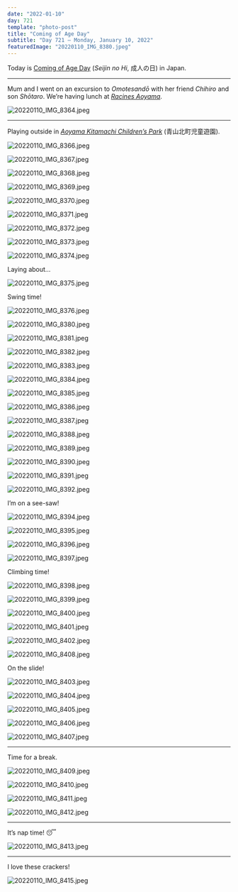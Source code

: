 ```yaml
---
date: "2022-01-10"
day: 721
template: "photo-post"
title: "Coming of Age Day"
subtitle: "Day 721 – Monday, January 10, 2022"
featuredImage: "20220110_IMG_8380.jpeg"
---
```


Today is <a href="https://en.wikipedia.org/wiki/Coming_of_Age_Day">Coming of Age Day</a> (_Seijin no Hi_, 成人の日) in Japan.

<hr />

Mum and I went on an excursion to _Omotesandō_ with her friend _Chihiro_ and son _Shōtaro_. We’re having lunch at _<a href="https://goo.gl/maps/WcedkzuwC5bhQigY9">Racines Aoyama</a>_.

![20220110_IMG_8364.jpeg](20220110_IMG_8364.jpeg)

<hr />

Playing outside in _<a href="https://goo.gl/maps/xyqAU92ZTAWwkT8Y9">Aoyama Kitamachi Children’s Park</a>_ (青山北町児童遊園).

![20220110_IMG_8366.jpeg](20220110_IMG_8366.jpeg)

![20220110_IMG_8367.jpeg](20220110_IMG_8367.jpeg)

![20220110_IMG_8368.jpeg](20220110_IMG_8368.jpeg)

![20220110_IMG_8369.jpeg](20220110_IMG_8369.jpeg)

![20220110_IMG_8370.jpeg](20220110_IMG_8370.jpeg)

![20220110_IMG_8371.jpeg](20220110_IMG_8371.jpeg)

![20220110_IMG_8372.jpeg](20220110_IMG_8372.jpeg)

![20220110_IMG_8373.jpeg](20220110_IMG_8373.jpeg)

![20220110_IMG_8374.jpeg](20220110_IMG_8374.jpeg)

Laying about…

![20220110_IMG_8375.jpeg](20220110_IMG_8375.jpeg)

Swing time!

![20220110_IMG_8376.jpeg](20220110_IMG_8376.jpeg)

![20220110_IMG_8380.jpeg](20220110_IMG_8380.jpeg)

![20220110_IMG_8381.jpeg](20220110_IMG_8381.jpeg)

![20220110_IMG_8382.jpeg](20220110_IMG_8382.jpeg)

![20220110_IMG_8383.jpeg](20220110_IMG_8383.jpeg)

![20220110_IMG_8384.jpeg](20220110_IMG_8384.jpeg)

![20220110_IMG_8385.jpeg](20220110_IMG_8385.jpeg)

![20220110_IMG_8386.jpeg](20220110_IMG_8386.jpeg)

![20220110_IMG_8387.jpeg](20220110_IMG_8387.jpeg)

![20220110_IMG_8388.jpeg](20220110_IMG_8388.jpeg)

![20220110_IMG_8389.jpeg](20220110_IMG_8389.jpeg)

![20220110_IMG_8390.jpeg](20220110_IMG_8390.jpeg)

![20220110_IMG_8391.jpeg](20220110_IMG_8391.jpeg)

![20220110_IMG_8392.jpeg](20220110_IMG_8392.jpeg)

I’m on a see-saw!

![20220110_IMG_8394.jpeg](20220110_IMG_8394.jpeg)

![20220110_IMG_8395.jpeg](20220110_IMG_8395.jpeg)

![20220110_IMG_8396.jpeg](20220110_IMG_8396.jpeg)

![20220110_IMG_8397.jpeg](20220110_IMG_8397.jpeg)

Climbing time!

![20220110_IMG_8398.jpeg](20220110_IMG_8398.jpeg)

![20220110_IMG_8399.jpeg](20220110_IMG_8399.jpeg)

![20220110_IMG_8400.jpeg](20220110_IMG_8400.jpeg)

![20220110_IMG_8401.jpeg](20220110_IMG_8401.jpeg)

![20220110_IMG_8402.jpeg](20220110_IMG_8402.jpeg)

![20220110_IMG_8408.jpeg](20220110_IMG_8408.jpeg)

On the slide!

![20220110_IMG_8403.jpeg](20220110_IMG_8403.jpeg)

![20220110_IMG_8404.jpeg](20220110_IMG_8404.jpeg)

![20220110_IMG_8405.jpeg](20220110_IMG_8405.jpeg)

![20220110_IMG_8406.jpeg](20220110_IMG_8406.jpeg)

![20220110_IMG_8407.jpeg](20220110_IMG_8407.jpeg)

<hr />

Time for a break.

![20220110_IMG_8409.jpeg](20220110_IMG_8409.jpeg)

![20220110_IMG_8410.jpeg](20220110_IMG_8410.jpeg)

![20220110_IMG_8411.jpeg](20220110_IMG_8411.jpeg)

![20220110_IMG_8412.jpeg](20220110_IMG_8412.jpeg)

<hr />

It’s nap time! 😴

![20220110_IMG_8413.jpeg](20220110_IMG_8413.jpeg)

<hr />

I love these crackers!

![20220110_IMG_8415.jpeg](20220110_IMG_8415.jpeg)
